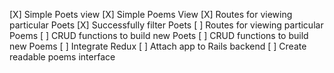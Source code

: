 [X] Simple Poets view
[X] Simple Poems View
[X] Routes for viewing particular Poets
[X] Successfully filter Poets
[ ] Routes for viewing particular Poems
[ ] CRUD functions to build new Poets
[ ] CRUD functions to build new Poems
[ ] Integrate Redux
[ ] Attach app to Rails backend
[ ] Create readable poems interface

